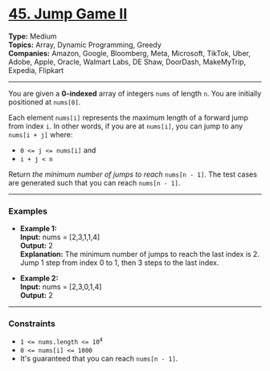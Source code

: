 # [45. Jump Game II](https://leetcode.com/problems/jump-game-ii?envType=study-plan-v2&envId=top-interview-150)

__Type:__ Medium <br>
__Topics:__ Array, Dynamic Programming, Greedy <br>
__Companies:__ Amazon, Google, Bloomberg, Meta, Microsoft, TikTok, Uber, Adobe, Apple, Oracle, Walmart Labs, DE Shaw, DoorDash, MakeMyTrip, Expedia, Flipkart <br>
<hr>

You are given a __0-indexed__ array of integers `nums` of length `n`. You are initially positioned at `nums[0]`.

Each element `nums[i]` represents the maximum length of a forward jump from index `i`. In other words, if you are at `nums[i]`, you can jump to any `nums[i + j]` where:

- `0 <= j <= nums[i]` and
- `i + j < n`

Return _the minimum number of jumps to reach_ `nums[n - 1]`. The test cases are generated such that you can reach `nums[n - 1]`.
<hr>

### Examples

- __Example 1:__ <br>
__Input:__ nums = [2,3,1,1,4] <br>
__Output:__ 2 <br>
__Explanation:__ The minimum number of jumps to reach the last index is 2. Jump 1 step from index 0 to 1, then 3 steps to the last index.

- __Example 2:__ <br>
__Input:__ nums = [2,3,0,1,4] <br>
__Output:__ 2
<hr>

### Constraints

- <code>1 <= nums.length <= 10<sup>4</sup></code>
- `0 <= nums[i] <= 1000`
- It's guaranteed that you can reach `nums[n - 1]`.